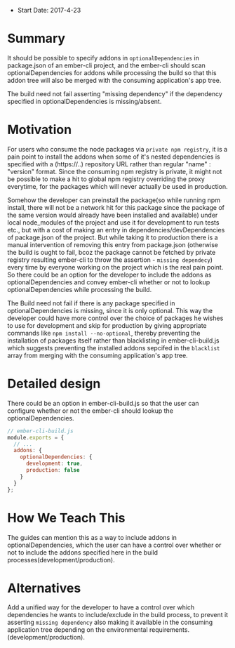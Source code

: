 - Start Date: 2017-4-23

# Summary

It should be possible to specify addons in `optionalDependencies` in package.json of an ember-cli project, and the ember-cli should scan optionalDependencies for addons while processing the build so that this addon tree will also be merged with the consuming application's app tree.

The build need not fail asserting "missing dependency" if the dependency specified in optionalDependencies is missing/absent.

# Motivation

For users who consume the node packages via `private npm registry`, it is a pain point to install the addons when some of it's nested dependencies is specified with a (https://..) repository URL rather than regular "name" : "version" format. Since the consuming npm registry is private, it might not be possible to make a hit to global npm registry overriding the proxy everytime, for the packages which will never actually be used in production.

Somehow the developer can preinstall the package(so while running npm install, there will not be a network hit for this package since the package of the same version would already have been installed and available) under local node_modules of the project and use it for development to run tests etc., but with a cost of making an entry in dependencies/devDependencies of package.json of the project. But while taking it to production there is a manual intervention of removing this entry from package.json (otherwise the build is ought to fail, bcoz the package cannot be fetched by private registry resulting ember-cli to throw the assertion - `missing dependecy`) every time by everyone working on the project which is the real pain point.
So there could be an option for the developer to include the addons as optionalDependencies and convey ember-cli whether or not to lookup optionalDependencies while processing the build.

The Build need not fail if there is any package specified in optionalDependencies is missing, since it is only optional.
This way the developer could have more control over the choice of packages he wishes to use for development and skip for production by giving appropriate commands like `npm install --no-optional`, thereby preventing the installation of packages itself rather than blacklisting in ember-cli-build.js which suggests preventing the installed addons sepcifed in the `blacklist` array from merging with the consuming application's app tree.

# Detailed design

There could be an option in ember-cli-build.js so that the user can configure whether or not the ember-cli should lookup the optionalDependencies.

```js
// ember-cli-build.js
module.exports = {
  // ...
  addons: {
    optionalDependencies: {
      development: true,
      production: false
    }
  }
};
```
# How We Teach This

The guides can mention this as a way to include addons in optionalDependencies, which the user can have a control over whether or not to include the addons specified here in the build processes(development/production).

# Alternatives

Add a unified way for the developer to have a control over which dependencies he wants to include/exclude in the build process, to prevent it asserting `missing dependency` also making it available in the consuming application tree depending on the environmental requirements.(development/production).
